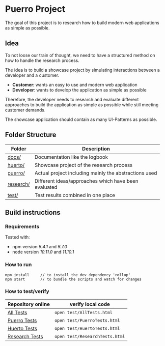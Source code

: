 # Puerro Project

The goal of this project is to research how to build modern web applications as simple as possible.

## Idea

To not loose our train of thought, we need to have a structured method on how to handle the research process.

The idea is to build a showcase project by simulating interactions between a developer and a customer.

- **Customer**: wants an easy to use and modern web application
- **Developer**: wants to develop the application as simple as possible

Therefore, the developer needs to research and evaluate different approaches to build the application
as simple as possible while still meeting customer demands.

The showcase application should contain as many UI-Patterns as possible.

## Folder Structure

| Folder                 | Description                                           |
| ---------------------- | ----------------------------------------------------- |
| [docs/](docs/)         | Documentation like the logbook                        |
| [huerto/](huerto/)     | Showcase project of the research process              |
| [puerro/](puerro/)     | Actual project including mainly the abstractions used |
| [research/](research/) | Different ideas/approaches which have been evaluated  |
| [test/](test/)         | Test results combined in one place                    |

## Build instructions

### Requirements

Tested with:

- npm version _6.4.1_ and _6.7.0_
- node version _10.11.0_ and _11.10.1_

### How to run

```
npm install     // to install the dev dependency 'rollup'
npm start       // to bundle the scripts and watch for changes
```

### How to test/verify

| Repository online                         | verify local code              |
| ----------------------------------------- | ------------------------------ |
| [All Tests](test/AllTests.html)           | `open test/AllTests.html`      |
| [Puerro Tests](test/PuerroTests.html)     | `open test/PuerroTests.html`   |
| [Huerto Tests](test/HuertoTests.html)     | `open test/HuertoTests.html`   |
| [Research Tests](test/ResearchTests.html) | `open test/ResearchTests.html` |
